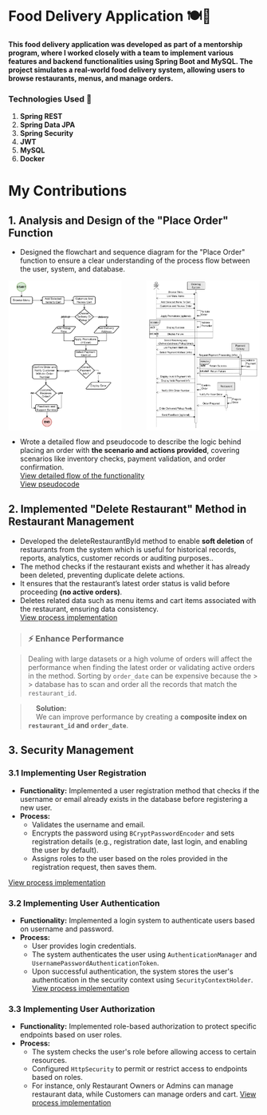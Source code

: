 # Food Delivery Application 🍽️🛵
#### This food delivery application was developed as part of a mentorship program, where I worked closely with a team to implement various features and backend functionalities using Spring Boot and MySQL. The project simulates a real-world food delivery system, allowing users to browse restaurants, menus, and manage orders.

### Technologies Used 🚀
1. **Spring REST** 
2. **Spring Data JPA** 
3. **Spring Security** 
4. **JWT** 
5. **MySQL** 
6. **Docker** 


# My Contributions
## 1. Analysis and Design of the "Place Order" Function
- Designed the flowchart and sequence diagram for the "Place Order" function to ensure a clear understanding of the process flow between the user, system, and database.
<div style="display: flex; justify-content: space-between;"> <img src="my-contributions-docs/Flow_Chart-Place_Order.png" alt="Flowchart Place Order" width="45%" /> <img src="my-contributions-docs/Sequence_Diagram-Place_Order.png" alt="Sequence Diagram Place Order" width="45%" /> </div>

- Wrote a detailed flow and pseudocode to describe the logic behind placing an order with **the scenario and actions provided**, covering scenarios like inventory checks, payment validation, and order confirmation.  
  [View detailed flow of the functionality](my-contributions-docs/place20%order.docx)  
  [View pseudocode](my-contributions-docs/Pseudocode-Place_order.txt)

## 2. Implemented "Delete Restaurant" Method in Restaurant Management
- Developed the deleteRestaurantById method to enable **soft deletion** of restaurants from the system  which is useful for historical records, reports, analytics, customer records or auditing purposes..
- The method checks if the restaurant exists and whether it has already been deleted, preventing duplicate delete actions.
- It ensures that the restaurant’s latest order status is valid before proceeding **(no active orders)**.
- Deletes related data such as menu items and cart items associated with the restaurant, ensuring data consistency.  
    [View process implementation](src/main/java/food_delivery/service/impl/RestaurantServiceImpl.java)

> ### ⚡ Enhance Performance

> Dealing with large datasets or a high volume of orders will affect the performance when finding the latest order or validating active orders in the method. Sorting by `order_date` can be expensive because the > > database has to scan and order all the records that match the `restaurant_id`.

> &nbsp;&nbsp;&nbsp;&nbsp;**Solution:**  
> &nbsp;&nbsp;&nbsp;&nbsp;We can improve performance by creating a **composite index on `restaurant_id` and `order_date`**.


## 3. Security Management 

### 3.1 Implementing User Registration
- **Functionality:** Implemented a user registration method that checks if the username or email already exists in the database before registering a new user.
- **Process:**
  - Validates the username and email.
  - Encrypts the password using `BCryptPasswordEncoder` and sets registration details (e.g., registration date, last login, and enabling the user by default).
  - Assigns roles to the user based on the roles provided in the registration request, then saves them.
 
[View process implementation](src/main/java/food_delivery/service/impl/UserServiceImpl.java)

### 3.2 Implementing User Authentication
- **Functionality:** Implemented a login system to authenticate users based on username and password.
- **Process:**
  - User provides login credentials.
  - The system authenticates the user using `AuthenticationManager` and `UsernamePasswordAuthenticationToken`.
  - Upon successful authentication, the system stores the user's authentication in the security context using `SecurityContextHolder`.
[View process implementation](src/main/java/food_delivery/controller/AuthController.java)

### 3.3 Implementing User Authorization
- **Functionality:** Implemented role-based authorization to protect specific endpoints based on user roles.
- **Process:**
  - The system checks the user's role before allowing access to certain resources.
  - Configured `HttpSecurity` to permit or restrict access to endpoints based on roles.
  - For instance, only Restaurant Owners or Admins can manage restaurant data, while Customers can manage orders and cart.
[View process implementation](src/main/java/food_delivery/config/WebSecurityConfig.java)


